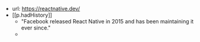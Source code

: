 
- url: https://reactnative.dev/
- [[p.hadHistory]]
  - "Facebook released React Native in 2015 and has been maintaining it ever since."
  - 